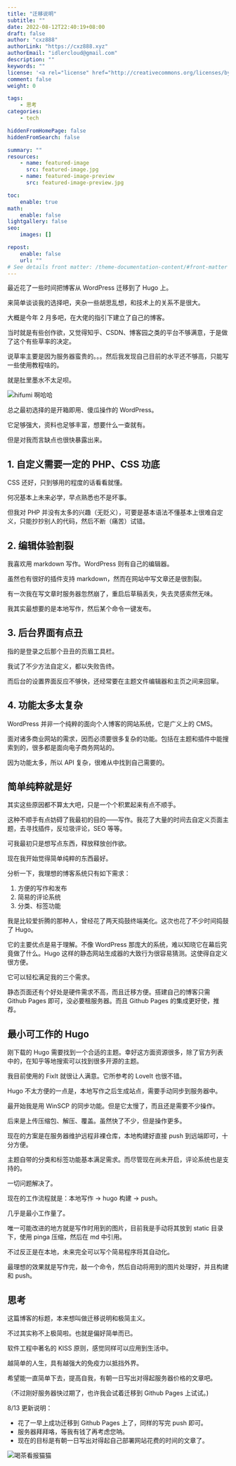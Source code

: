 ```yaml
---
title: "迁移说明"
subtitle: ""
date: 2022-08-12T22:40:19+08:00
draft: false
author: "cxz888"
authorLink: "https://cxz888.xyz"
authorEmail: "idlercloud@gmail.com"
description: ""
keywords: ""
license: '<a rel="license" href="http://creativecommons.org/licenses/by/4.0/"><img alt="知识共享许可协议" style="border-width:0" src="https://i.creativecommons.org/l/by/4.0/88x31.png" /></a>'
comment: false
weight: 0

tags:
    - 思考
categories:
    - tech

hiddenFromHomePage: false
hiddenFromSearch: false

summary: ""
resources:
    - name: featured-image
      src: featured-image.jpg
    - name: featured-image-preview
      src: featured-image-preview.jpg

toc:
    enable: true
math:
    enable: false
lightgallery: false
seo:
    images: []

repost:
    enable: false
    url: ""
# See details front matter: /theme-documentation-content/#front-matter
---
```


最近花了一些时间把博客从 WordPress 迁移到了 Hugo 上。

来简单谈谈我的选择吧，夹杂一些胡思乱想，和技术上的关系不是很大。

<!--more-->

大概是今年 2 月多吧，在大佬的指引下建立了自己的博客。

当时就是有些创作欲，又觉得知乎、CSDN、博客园之类的平台不够满意，于是做了这个有些草率的决定。

说草率主要是因为服务器蛮贵的。。。然后我发现自己目前的水平还不够高，只能写一些使用教程啥的。

就是肚里墨水不太足呗。

![hifumi 啊哈哈](/memes/hifumi-ahaha.jpg "啊哈哈")

总之最初选择的是开箱即用、傻瓜操作的 WordPress。

它足够强大，资料也足够丰富，想要什么一查就有。

但是对我而言缺点也很快暴露出来。

## 1. 自定义需要一定的 PHP、CSS 功底

CSS 还好，只到够用的程度的话看看就懂。

何况基本上未来必学，早点熟悉也不是坏事。

但我对 PHP 并没有太多的兴趣（无贬义），可要是基本语法不懂基本上很难自定义，只能抄抄别人的代码，然后不断（痛苦）试错。

## 2. 编辑体验割裂

我喜欢用 markdown 写作。WordPress 则有自己的编辑器。

虽然也有很好的插件支持 markdown，然而在网站中写文章还是很割裂。

有一次我在写文章时服务器忽然崩了，重启后草稿丢失，失去灵感索然无味。

我其实最想要的是本地写作，然后某个命令一键发布。

## 3. 后台界面有点丑

指的是登录之后那个丑丑的页眉工具栏。

我试了不少方法自定义，都以失败告终。

而后台的设置界面反应不够快，还经常要在主题文件编辑器和主页之间来回窜。

## 4. 功能太多太复杂

WordPress 并非一个纯粹的面向个人博客的网站系统，它是广义上的 CMS。

面对诸多商业网站的需求，因而必须要很多复杂的功能。包括在主题和插件中能搜索到的，很多都是面向电子商务网站的。

因为功能太多，所以 API 复杂，很难从中找到自己需要的。

## 简单纯粹就是好

其实这些原因都不算太大吧，只是一个个积累起来有点不顺手。

这种不顺手有点妨碍了我最初的目的——写作。我花了大量的时间去自定义页面主题，去寻找插件，反垃圾评论，SEO 等等。

可我最初只是想写点东西，释放释放创作欲。

现在我开始觉得简单纯粹的东西最好。

分析一下，我理想的博客系统只有如下需求：

1. 方便的写作和发布
2. 简易的评论系统
3. 分类、标签功能

我是比较爱折腾的那种人，曾经花了两天捣鼓终端美化。这次也花了不少时间捣鼓了 Hugo。

它的主要优点是易于理解。不像 WordPress 那庞大的系统，难以知晓它在幕后究竟做了什么。Hugo 这样的静态网站生成器的大致行为很容易猜测。这使得自定义很方便。

它可以轻松满足我的三个需求。

静态页面还有个好处是硬件需求不高，而且迁移方便。搭建自己的博客只需 Github Pages 即可，没必要租服务器。而且 Github Pages 的集成更好使，推荐。

## 最小可工作的 Hugo

刚下载的 Hugo 需要找到一个合适的主题。幸好这方面资源很多，除了官方列表中的，在知乎等地搜索可以找到很多开源的主题。

我目前使用的 FixIt 就很让人满意。它所参考的 LoveIt 也很不错。

Hugo 不太方便的一点是，本地写作之后生成站点，需要手动同步到服务器中。

最开始我是用 WinSCP 的同步功能。但是它太慢了，而且还是需要不少操作。

后来是上传压缩包、解压、覆盖。虽然快了不少，但是操作更多。

现在的方案是在服务器维护远程非裸仓库，本地构建好直接 push 到远端即可，十分方便。

主题自带的分类和标签功能基本满足需求。而尽管现在尚未开启，评论系统也是支持的。

一切问题解决了。

现在的工作流程就是：本地写作 -> hugo 构建 -> push。

几乎是最小工作量了。

唯一可能改进的地方就是写作时用到的图片，目前我是手动将其放到 static 目录下，使用 pinga 压缩，然后在 md 中引用。

不过反正是在本地，未来完全可以写个简易程序将其自动化。

最理想的效果就是写作完，敲一个命令，然后自动将用到的图片处理好，并且构建和 push。

## 思考

这篇博客的标题，本来想叫做迁移说明和极简主义。

不过其实称不上极简啦。也就是偏好简单而已。

软件工程中著名的 KISS 原则，感觉同样可以应用到生活中。

越简单的人生，具有越强大的免疫力以抵挡外界。

希望能一直简单下去，提高自我，有朝一日写出对得起服务器价格的文章吧。

（不过刚好服务器快过期了，也许我会试着迁移到 Github Pages 上试试。)

8/13 更新说明：

-   花了一早上成功迁移到 Github Pages 上了，同样的写完 push 即可。
-   服务器拜拜咯，等我有钱了再考虑您呐。
-   现在的目标是有朝一日写出对得起自己部署网站花费的时间的文章了。

![喝茶看报猫猫](/memes/tea-newspaper-cat.jpg)
